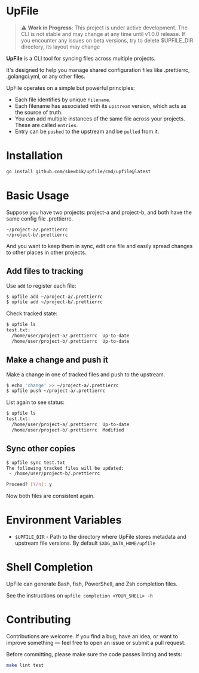 # UpFile

> ⚠️ **Work in Progress**: This project is under active development. The CLI is
> not stable and may change at any time until v1.0.0 release. If you encounter
> any issues on beta versions, try to delete $UPFILE_DIR directory, its layout
> may change

**UpFile** is a CLI tool for syncing files across multiple projects.

It's designed to help you manage shared configuration files like .prettierrc,
.golangci.yml, or any other files.

UpFile operates on a simple but powerful principles:

- Each file identifies by unique `filename`.
- Each filename has associated with its `upstream` version, which acts as the
  source of truth.
- You can add multiple instances of the same file across your projects. These
  are called `entries`.
- Entry can be `pushed` to the upstream and be `pulled` from it.

# Installation

```bash
go install github.com/skewb1k/upfile/cmd/upfile@latest
```

# Basic Usage

Suppose you have two projects: project-a and project-b, and both have the same
config file .prettierrc.

```
~/project-a/.prettierrc
~/project-b/.prettierrc
```

And you want to keep them in sync, edit one file and easily spread changes to
other places in other projects.

## Add files to tracking

Use `add` to register each file:

```bash
$ upfile add ~/project-a/.prettierrc
$ upfile add ~/project-b/.prettierrc
```

Check tracked state:

```bash
$ upfile ls
test.txt:
  /home/user/project-a/.prettierrc  Up-to-date
  /home/user/project-b/.prettierrc  Up-to-date
```

## Make a change and push it

Make a change in one of tracked files and push to the upstream.

```bash
$ echo 'change' >> ~/project-a/.prettierrc
$ upfile push ~/project-a/.prettierrc
```

List again to see status:

```bash
$ upfile ls
test.txt:
  /home/user/project-a/.prettierrc  Up-to-date
  /home/user/project-b/.prettierrc  Modified
```

## Sync other copies

```bash
$ upfile sync test.txt
The following tracked files will be updated:
 - /home/user/project-b/.prettierrc

Proceed? [Y/n]: y
```

Now both files are consistent again.

# Environment Variables

- `$UPFILE_DIR` - Path to the directory where UpFile stores metadata and
  upstream file versions. By default `$XDG_DATA_HOME/upfile`

# Shell Completion

UpFile can generate Bash, fish, PowerShell, and Zsh completion files.

See the instructions on `upfile completion <YOUR_SHELL> -h`

# Contributing

Contributions are welcome. If you find a bug, have an idea, or want to improve
something — feel free to open an issue or submit a pull request.

Before committing, please make sure the code passes linting and tests:

```bash
make lint test
```
